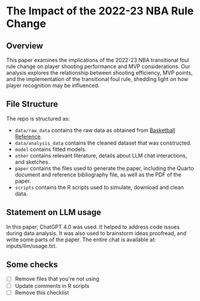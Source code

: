 # The Impact of the 2022-23 NBA Rule Change

## Overview

This paper examines the implications of the 2022-23 NBA transitional foul rule change on player shooting performance and MVP considerations. Our analysis explores the relationship between shooting efficiency, MVP points, and the implementation of the transitional foul rule, shedding light on how player recognition may be influenced.


## File Structure

The repo is structured as:

-   `data/raw_data` contains the raw data as obtained from [Basketball Reference](https://www.basketball-reference.com/awards/awards_2023.html).
-   `data/analysis_data` contains the cleaned dataset that was constructed.
-   `model` contains fitted models. 
-   `other` contains relevant literature, details about LLM chat interactions, and sketches.
-   `paper` contains the files used to generate the paper, including the Quarto document and reference bibliography file, as well as the PDF of the paper. 
-   `scripts` contains the R scripts used to simulate, download and clean data.


## Statement on LLM usage

In this paper, ChatGPT 4.0 was used. It helped to address code issues during data analysis. It was also used to brainstorm ideas proofread, and write some parts of the paper. The entire chat is available at: inputs/llm/usage.txt.


## Some checks

- [ ] Remove files that you're not using
- [ ] Update comments in R scripts
- [ ] Remove this checklist